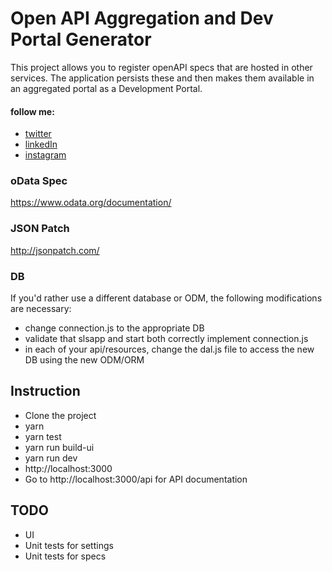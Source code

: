 # Open API Aggregation and Dev Portal Generator

This project allows you to register openAPI specs that are hosted in other services. The application persists these and then makes them available in an aggregated portal as a Development Portal.

#### follow me:
* [twitter](https://twitter.com/theboeffect)
* [linkedIn](https://www.linkedin.com/in/bmotlagh/)
* [instagram](https://www.instagram.com/theboeffect/)

### oData Spec

https://www.odata.org/documentation/

### JSON Patch

http://jsonpatch.com/

### DB

If you'd rather use a different database or ODM, the following modifications are necessary:

* change connection.js to the appropriate DB
* validate that slsapp and start both correctly implement connection.js
* in each of your api/resources, change the dal.js file to access the new DB using the new ODM/ORM

## Instruction

* Clone the project
* yarn
* yarn test
* yarn run build-ui
* yarn run dev
* http://localhost:3000
* Go to http://localhost:3000/api for API documentation

## TODO

* UI
* Unit tests for settings
* Unit tests for specs

